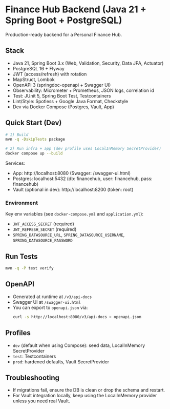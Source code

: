 # Finance Hub Backend (Java 21 + Spring Boot + PostgreSQL)

Production-ready backend for a Personal Finance Hub.

## Stack
- Java 21, Spring Boot 3.x (Web, Validation, Security, Data JPA, Actuator)
- PostgreSQL 16 + Flyway
- JWT (access/refresh) with rotation
- MapStruct, Lombok
- OpenAPI 3 (springdoc-openapi + Swagger UI)
- Observability: Micrometer + Prometheus, JSON logs, correlation id
- Test: JUnit 5, Spring Boot Test, Testcontainers
- Lint/Style: Spotless + Google Java Format, Checkstyle
- Dev via Docker Compose (Postgres, Vault, App)

## Quick Start (Dev)
```bash
# 1) Build
mvn -q -DskipTests package

# 2) Run infra + app (dev profile uses LocalInMemory SecretProvider)
docker compose up --build
```

Services:
- App: http://localhost:8080  (Swagger: /swagger-ui.html)
- Postgres: localhost:5432 (db: financehub, user: financehub, pass: financehub)
- Vault (optional in dev): http://localhost:8200 (token: root)

### Environment
Key env variables (see `docker-compose.yml` and `application.yml`):
- `JWT_ACCESS_SECRET` (required)
- `JWT_REFRESH_SECRET` (required)
- `SPRING_DATASOURCE_URL`, `SPRING_DATASOURCE_USERNAME`, `SPRING_DATASOURCE_PASSWORD`

## Run Tests
```bash
mvn -q -P test verify
```

## OpenAPI
- Generated at runtime at `/v3/api-docs`
- Swagger UI at `/swagger-ui.html`
- You can export to `openapi.json` via:
  ```bash
  curl -s http://localhost:8080/v3/api-docs > openapi.json
  ```

## Profiles
- `dev` (default when using Compose): seed data, LocalInMemory SecretProvider
- `test`: Testcontainers
- `prod`: hardened defaults, Vault SecretProvider

## Troubleshooting
- If migrations fail, ensure the DB is clean or drop the schema and restart.
- For Vault integration locally, keep using the LocalInMemory provider unless you need real Vault.

